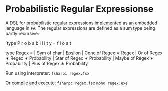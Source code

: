# Probabilistic Regular Expressionse
A DSL for probabilistic regular expressions implemented as an embedded language in `F#`.
The regular expressions are defined as a sum type being partly recursive:

`type P r o b a b i l i t y = f l o a t

type Regex =
| Sym of char
| Epsilon
| Conc of Regex ∗ Regex
| Or of Regex ∗ Regex ∗ Probability
| Star of Regex ∗ Probability
| Maybe of Regex ∗ Probability
| Plus of Regex ∗ Probability`

Run using interpreter:
`fsharpi regex.fsx`

Or compile and execute:
`fsharpc regex.fsx`
`mono regex.exe`

